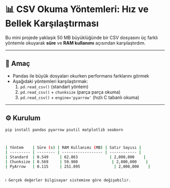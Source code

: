# 📊 CSV Okuma Yöntemleri: Hız ve Bellek Karşılaştırması

Bu mini projede yaklaşık 50 MB büyüklüğünde bir CSV dosyasını üç farklı yöntemle okuyarak **süre** ve **RAM kullanımı** açısından karşılaştırdım.

---

## 🎯 Amaç

- Pandas ile büyük dosyaları okurken performans farklarını görmek
- Aşağıdaki yöntemleri karşılaştırmak:
  1. `pd.read_csv()` (standart yöntem)
  2. `pd.read_csv()` + `chunksize` (parça parça okuma)
  3. `pd.read_csv()` + `engine='pyarrow'` (hızlı C tabanlı okuma)

---

## ⚙️ Kurulum

```bash
pip install pandas pyarrow psutil matplotlib seaborn



| Yöntem    | Süre (s) | RAM Kullanımı (MB) | Satır Sayısı |
| --------- | -------- | ------------------ | ------------ |
| Standard  | 0.549     | 62.863              | 2,000,000    |
| Chunksize | 0.569     | 59.980               | 2,000,000    |
| PyArrow   | 0.115     | 251.895               | 2,000,000    |


ℹ️ Gerçek değerler bilgisayar sistemine göre değişebilir.